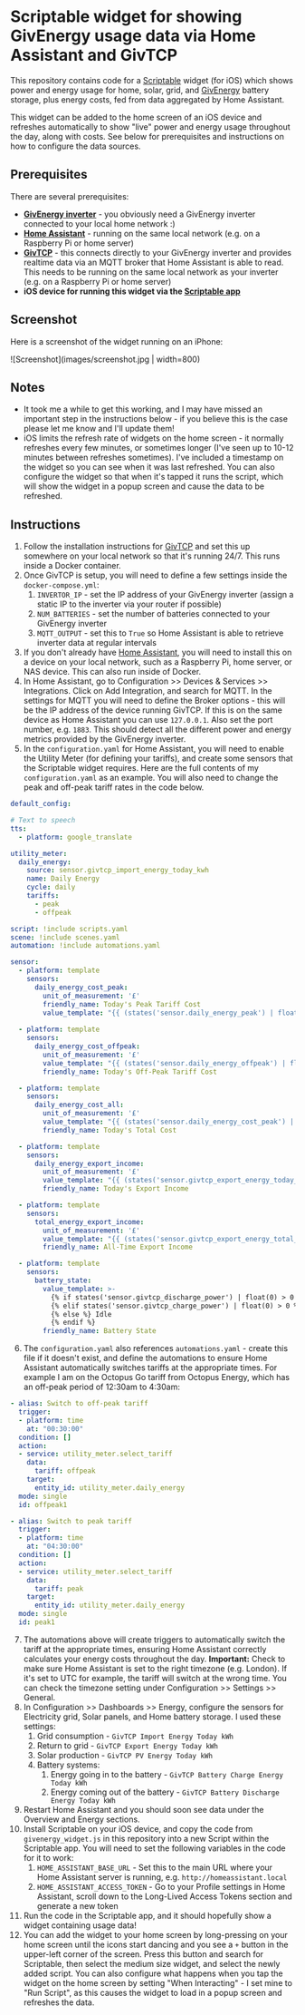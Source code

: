 # Scriptable widget for showing GivEnergy usage data via Home Assistant and GivTCP

This repository contains code for a [Scriptable](https://scriptable.app/) widget (for iOS) which shows power 
and energy usage for home, solar, grid, and [GivEnergy](https://www.givenergy.co.uk/) battery storage, plus 
energy costs, fed from data aggregated by Home Assistant.

This widget can be added to the home screen of an iOS device and refreshes automatically to show "live" 
power and energy usage throughout the day, along with costs. See below for prerequisites and instructions on
how to configure the data sources.

## Prerequisites

There are several prerequisites:

- **[GivEnergy inverter](https://www.givenergy.co.uk/)** - you obviously need a GivEnergy inverter connected to
your local home network :)
- **[Home Assistant](https://www.home-assistant.io/)** - running on the same local network (e.g. on a Raspberry Pi or home server)
- **[GivTCP](https://github.com/GivEnergy/giv_tcp)** - this connects directly to your GivEnergy inverter and provides realtime data
via an MQTT broker that Home Assistant is able to read. This needs to be running on 
the same local network as your inverter (e.g. on a Raspberry Pi or home server)
- **iOS device for running this widget via the [Scriptable app](https://scriptable.app/)**

## Screenshot 

Here is a screenshot of the widget running on an iPhone:

![Screenshot](images/screenshot.jpg | width=800)

## Notes

- It took me a while to get this working, and I may have missed an important step in the instructions below - if you believe 
this is the case please let me know and I'll update them!
- iOS limits the refresh rate of widgets on the home screen - it normally refreshes every few minutes, or sometimes longer
(I've seen up to 10-12 minutes between refreshes sometimes). I've included a timestamp on the widget so you can see when 
it was last refreshed. You can also configure the widget so that when it's tapped it runs the script, which will show 
the widget in a popup screen and cause the data to be refreshed.

## Instructions

1. Follow the installation instructions for [GivTCP](https://github.com/GivEnergy/giv_tcp) and set this up  
somewhere on your local network so that it's running 24/7. This runs inside a Docker container.
2. Once GivTCP is setup, you will need to define a few settings inside the `docker-compose.yml`:
   1. `INVERTOR_IP` - set the IP address of your GivEnergy inverter (assign a static IP to the inverter via your router if possible)
   2. `NUM_BATTERIES` - set the number of batteries connected to your GivEnergy inverter
   3. `MQTT_OUTPUT` - set this to `True` so Home Assistant is able to retrieve inverter data at regular intervals
3. If you don't already have [Home Assistant](https://www.home-assistant.io/), you will need to install this on a device
on your local network, such as a Raspberry Pi, home server, or NAS device. This can also run inside of Docker.
4. In Home Assistant, go to Configuration >> Devices & Services >> Integrations. Click on Add Integration, and search
for MQTT. In the settings for MQTT you will need to define the Broker options - this will be the IP address of the
device running GivTCP. If this is on the same device as Home Assistant you can use `127.0.0.1`. Also set the port number,
e.g. `1883`. This should detect all the different power and energy metrics provided by the GivEnergy inverter.
5. In the `configuration.yaml` for Home Assistant, you will need to enable the Utility Meter (for defining your tariffs),
and create some sensors that the Scriptable widget requires. Here are the full contents of my `configuration.yaml` as an
example. You will also need to change the peak and off-peak tariff rates in the code below.

```yaml
default_config:

# Text to speech
tts:
  - platform: google_translate

utility_meter:
  daily_energy:
    source: sensor.givtcp_import_energy_today_kwh
    name: Daily Energy
    cycle: daily
    tariffs:
      - peak
      - offpeak

script: !include scripts.yaml
scene: !include scenes.yaml
automation: !include automations.yaml

sensor:
  - platform: template
    sensors:
      daily_energy_cost_peak:
        unit_of_measurement: '£'
        friendly_name: Today's Peak Tariff Cost
        value_template: "{{ (states('sensor.daily_energy_peak') | float * 0.138 ) | round(2) }}"
       
  - platform: template
    sensors:
      daily_energy_cost_offpeak:
        unit_of_measurement: '£'
        value_template: "{{ (states('sensor.daily_energy_offpeak') | float * 0.05 ) | round(2) }}"
        friendly_name: Today's Off-Peak Tariff Cost

  - platform: template
    sensors:
      daily_energy_cost_all:
        unit_of_measurement: '£'
        value_template: "{{ (states('sensor.daily_energy_cost_peak') | float) + (states('sensor.daily_energy_cost_offpeak') | float) }}"
        friendly_name: Today's Total Cost

  - platform: template
    sensors:
      daily_energy_export_income:
        unit_of_measurement: '£'
        value_template: "{{ (states('sensor.givtcp_export_energy_today_kwh') | float * 0.041 ) | round(2) }}"
        friendly_name: Today's Export Income

  - platform: template
    sensors:
      total_energy_export_income:
        unit_of_measurement: '£'
        value_template: "{{ (states('sensor.givtcp_export_energy_total_kwh') | float * 0.041 ) | round(2) }}"
        friendly_name: All-Time Export Income

  - platform: template
    sensors:
      battery_state:
        value_template: >-
          {% if states('sensor.givtcp_discharge_power') | float(0) > 0 %} Discharging
          {% elif states('sensor.givtcp_charge_power') | float(0) > 0 %} Charging
          {% else %} Idle
          {% endif %}
        friendly_name: Battery State
```

6. The `configuration.yaml` also references `automations.yaml` - create this file if it doesn't exist, and 
define the automations to ensure Home Assistant automatically switches tariffs at the appropriate times. For
example I am on the Octopus Go tariff from Octopus Energy, which has an off-peak period of 12:30am to 4:30am:

```yaml
- alias: Switch to off-peak tariff
  trigger:
  - platform: time
    at: "00:30:00"
  condition: []
  action:
  - service: utility_meter.select_tariff
    data:
      tariff: offpeak
    target:
      entity_id: utility_meter.daily_energy
  mode: single
  id: offpeak1

- alias: Switch to peak tariff
  trigger:
  - platform: time
    at: "04:30:00"
  condition: []
  action:
  - service: utility_meter.select_tariff
    data:
      tariff: peak
    target:
      entity_id: utility_meter.daily_energy
  mode: single
  id: peak1
```

7. The automations above will create triggers to automatically switch the tariff at the appropriate times, ensuring
Home Assistant correctly calculates your energy costs throughout the day. **Important:** Check to make sure Home Assistant 
is set to the right timezone (e.g. London). If it's set to UTC for example, the tariff will 
switch at the wrong time. You can check the timezone setting under Configuration >> Settings >> General.
8. In Configuration >> Dashboards >> Energy, configure the sensors for Electricity grid, Solar panels, and Home battery storage.
I used these settings:
   1. Grid consumption - `GivTCP Import Energy Today kWh`
   2. Return to grid - `GivTCP Export Energy Today kWh`
   3. Solar production - `GivTCP PV Energy Today kWh`
   4. Battery systems:
      1. Energy going in to the battery - `GivTCP Battery Charge Energy Today kWh`
      2. Energy coming out of the battery - `GivTCP Battery Discharge Energy Today kWh`
9. Restart Home Assistant and you should soon see data under the Overview and Energy sections.
10. Install Scriptable on your iOS device, and copy the code from `givenergy_widget.js` in this repository 
into a new Script within the Scriptable app. You will need to set the following variables in the code for it to work:
    1. `HOME_ASSISTANT_BASE_URL` - Set this to the main URL where your Home Assistant server is running, e.g. 
       `http://homeassistant.local`
    2. `HOME_ASSISTANT_ACCESS_TOKEN` - Go to your Profile settings in Home Assistant, scroll down to the Long-Lived
    Access Tokens section and generate a new token
11. Run the code in the Scriptable app, and it should hopefully show a widget containing usage data! 
12. You can add the widget to your home screen by long-pressing on your home screen until the icons start dancing and
you see a `+` button in the upper-left corner of the screen. Press this button and search for Scriptable, then select 
the medium size widget, and select the newly added script. You can also configure what happens when you tap the
widget on the home screen by setting "When Interacting" - I set mine to "Run Script", as this causes the widget
to load in a popup screen and refreshes the data.